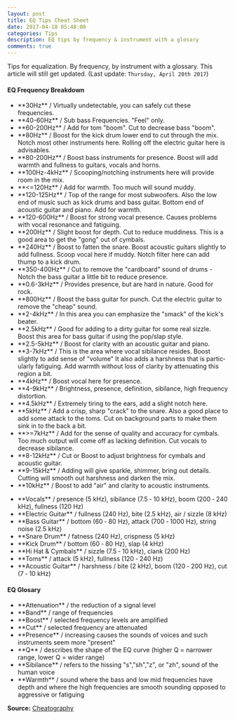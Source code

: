 ```yaml
---
layout: post
title: EQ Tips Cheat Sheet
date: 2017-04-18 05:48:00
categories: Tips
description: EQ tips by frequency & instrument with a glosary
comments: true
---
```


Tips for equalization. By frequency, by instrument with a glossary.
This article will still get updated. (Last update: `Thursday, April 20th 2017`)

#### EQ Frequency Breakdown
<ul>
	<li>**30Hz** / Virtually undetectable, you can safely cut these frequencies.</li>
<li>**40-60Hz** / Sub bass Freque­ncies. "Feel" only.
	<li>**60-200Hz** / Add for tom "boom". Cut to decrease bass "boom".</li>
	<li>**80Hz** / Boost for the kick drum lower end to cut through the mix. Notch most other instruments here. Rolling off the electric guitar here is advisables.</li>
	<li>**80-200Hz** / Boost bass instruments for presence. Boost will add warmth and fullness to guitars, vocals and horns.</li>
	<li>**100Hz-4kHz** / Scooping/notching instruments here will provide room in the mix.</li>
	<li>**<=120Hz** / Add for warmth. Too much will sound muddy.</li>
	<li>**120-125Hz** / Top of the range for most subwoofers. Also the low end of music such as kick drums and bass guitar. Bottom end of acoustic guitar and piano. Add for warmth.</li>
	<li>**120-600Hz** / Boost for strong vocal presence. Causes problems with vocal resonance and fatiguing.</li>
	<li>**200Hz** / Slight boost for depth. Cut to reduce muddiness. This is a good area to get the "gong" out of cymbals.
	<li>**240Hz** / Boost to fatten the snare. Boost acoustic guitars slightly to add fullness. Scoop vocal here if muddy. Notch filter here can add thump to a kick drum.</li>
	<li>**350-400Hz** / Cut to remove the "cardboard" sound of drums - Notch the bass guitar a little bit to reduce presence.</li>
	<li>**0.6-3kHz** / Provides presence, but are hard in nature. Good for rock.</li>
	<li>**800Hz** / Boost the bass guitar for punch. Cut the electric guitar to remove the "cheap" sound.</li>
	<li>**2-4kHz** / In this area you can emphasize the "smack" of the kick's beater.</li>
	<li>**2.5kHz** / Good for adding to a dirty guitar for some real sizzle. Boost this area for bass guitar if using the pop/slap style.</li>
	<li>**2.5-5kHz** / Boost for clarity with an acoustic guitar and piano.</li>
	<li>**3-7kHz** / This is the area where vocal sibilance resides. Boost slightly to add sense of "volume" It also adds a harshness that is partic­ularly fatiguing. Add warmth without loss of clarity by attenu­ating this region a bit.</li>
	<li>**4kHz** / Boost vocal here for presence.</li>
	<li>**4-9kHz** / Bright­ness, presence, defini­tion, sibilance, high frequency distortion.</li>
	<li>**4.5kHz** / Extremely tiring to the ears, add a slight notch here.</li>
	<li>**5kHz** / Add a crisp, sharp "­cra­ck" to the snare. Also a good place to add some attack to the toms. Cut on background parts to make them sink in to the back a bit.</li>
	<li>**>=7kHz** / Add for the sense of quality and accuracy for cymbals. Too much output will come off as lacking defini­tion. Cut vocals to decrease sibilance.</li>
	<li>**8-12kHz** / Cut or Boost to adjust brightness for cymbals and acoustic guitar.</li>
	<li>**9-15kHz** / Adding will give sparkle, shimmer, bring out details. Cutting will smooth out harshness and darken the mix.</li>
	<li>**10kHz** / Boost to add "­air­" and clarity to acoustic instru­ments.</li>
</ul>

<ul>
	<li>**Vocals** / presence (5 kHz), sibilance (7.5 ‐ 10 kHz), boom (200 ‐ 240 kHz), fullness (120 Hz)</li>
	<li>**Electric Guitar** / fullness (240 Hz), bite (2.5 kHz), air / sizzle (8 kHz)</li>
	<li>**Bass Guitar** / bottom (60 ‐ 80 Hz), attack (700 ‐ 1000 Hz), string noise (2.5 kHz)</li>
	<li>**Snare Drum** / fatness (240 Hz), crispness (5 kHz)</li>
	<li>**Kick Drum** / bottom (60 ‐ 80 Hz), slap (4 kHz)</li>
	<li>**Hi Hat & Cymbals** / sizzle (7.5 ‐ 10 kHz), clank (200 Hz)</li>
	<li>**Toms** / attack (5 kHz), fullness (120 ‐ 240 Hz)</li>
	<li>**Acoustic Guitar** / harshness / bite (2 kHz), boom (120 ‐ 200 Hz), cut (7 ‐ 10 kHz)</li>
</ul>

#### EQ Glosary
<ul>
	<li>**Attenuation** / the reduction of a signal level</li>
	<li>**Band** / range of frequencies</li>
	<li>**Boost** / selected frequency levels are amplified</li>
	<li>**Cut** / selected frequency are attenuated</li>
	<li>**Presence** / increasing causes the sounds of voices and such instruments seem more "present"</li>
	<li>**Q** / describes the shape of the EQ curve (higher Q = narrower range, lower Q = wider range)</li>
	<li>**Sibilance** / refers to the hissing "s","sh","z", or "zh", sound of the human voice</li>
	<li>**Warmth** / sound where the bass and low mid frequencies have depth and where the high frequencies are smooth sounding opposed to aggressive or fatiguing</li>
</ul>

**Source:** <a href="https://www.cheatography.com/fredv/cheat-sheets/eq-tips/">Cheatography</a>